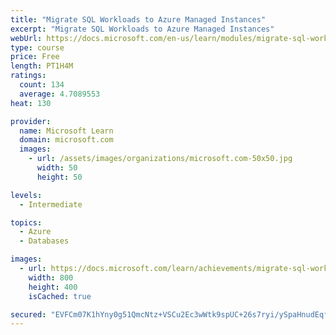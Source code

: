 ```yaml
---
title: "Migrate SQL Workloads to Azure Managed Instances"
excerpt: "Migrate SQL Workloads to Azure Managed Instances"
webUrl: https://docs.microsoft.com/en-us/learn/modules/migrate-sql-workloads-azure-managed-instances/
type: course
price: Free
length: PT1H4M
ratings:
  count: 134
  average: 4.7089553
heat: 130

provider:
  name: Microsoft Learn
  domain: microsoft.com
  images:
    - url: /assets/images/organizations/microsoft.com-50x50.jpg
      width: 50
      height: 50

levels:
  - Intermediate

topics:
  - Azure
  - Databases

images:
  - url: https://docs.microsoft.com/learn/achievements/migrate-sql-workloads-to-azure-managed-instances-social.png
    width: 800
    height: 400
    isCached: true

secured: "EVFCm07K1hYny0g51QmcNtz+VSCu2Ec3wWtk9spUC+26s7ryi/ySpaHnudEqf4QLa7mrxEi2MHFe37N5vFLT0FA0dph/mTMfRE7+P/74VDufdoN8buAdeFGvO95BSVD0PSkdj6Hbdn3k2GkbFT1qqYm7XrAhi3Vm+r2IvZyK0OI9KZgD4yxIaq1VRHsKxRseSGrdrJSkMi3eFjF1LZEWRu21t/pxvYcK0hzBorV2SdMLuBl2lVoOlGFGy+QDJb6IsUU3TQfnqumQOPU44Efdc7RSIxCNDprkKVUEicAuECGNtpNMk77KBUqpCvuVzcpfLH2OHTNUjEtVyXdyX/SJfL9ty6VTJwXMQva6D9nNUcQDASBTdfPgyoOvx0CVPDqxa7J+KmL8nvZnSdUS062pBHiMmwbB9mEoph6H1eq6LfI=;p8m7NVkDPm+yDRTzqAYAEg=="
---
```


